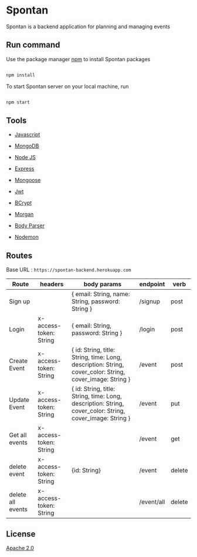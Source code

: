 
# Spontan

  

Spontan is a backend application for planning and managing events

  

## Run command

  

Use the package manager [npm](https://www.npmjs.com/) to install Spontan packages

```bash

npm install

```

  

To start Spontan server on your local machine, run

  

```bash

npm start

```

  

## Tools

* [Javascript](https://www.javascript.com/)

* [MongoDB](https://www.mongodb.com)

* [Node JS](https://nodejs.org/en/)

* [Express](https://expressjs.com/)

* [Mongoose](https://mongoosejs.com/)

* [Jwt](https://jwt.io/)

* [BCrypt](https://www.npmjs.com/package/bcrypt)

* [Morgan](https://www.npmjs.com/package/morgan)

* [Body Parser](https://www.npmjs.com/package/body-parser)

* [Nodemon](https://www.npmjs.com/package/nodemon)

  
  

## Routes

Base URL : ```https://spontan-backend.herokuapp.com```
  

| Route             | headers                | body params                                                                                            | endpoint   | verb   |
|-------------------|------------------------|--------------------------------------------------------------------------------------------------------|------------|--------|
| Sign up           |                        | { email: String, name: String, password: String }                                                      | /signup    | post   |
| Login             | x-access-token: String | { email: String, password: String }                                                                    | /login     | post   |
| Create Event      | x-access-token: String | { id: String, title: String, time: Long, description: String, cover_color: String, cover_image: String } | /event     | post   |
| Update Event      | x-access-token: String | { id: String, title: String, time: Long, description: String, cover_color: String, cover_image: String } | /event     | put    |
| Get all events    | x-access-token: String |                                                                                                        | /event     | get    |
| delete event      | x-access-token: String | {id: String}                                                                                           | /event     | delete |
| delete all events | x-access-token: String |                                                                                                        | /event/all | delete |
  
  
  

## License

[Apache 2.0](https://choosealicense.com/licenses/apache-2.0/)